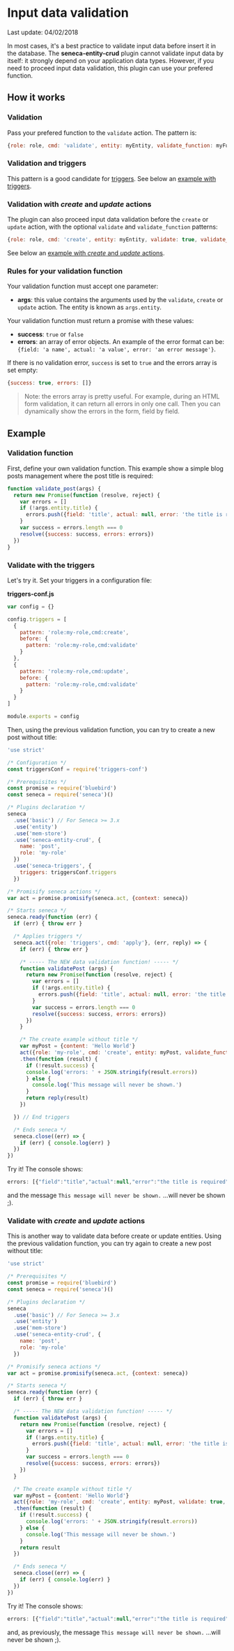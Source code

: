 # Input data validation

Last update: 04/02/2018

In most cases, it's a best practice to validate input data before insert it in the database. The **seneca-entity-crud** plugin cannot validate input data by itself: it strongly depend on your application data types. However, if you need to proceed input data validation, this plugin can use your prefered function.

## How it works

### Validation

Pass your prefered function to the `validate` action. The pattern is:

```js
{role: role, cmd: 'validate', entity: myEntity, validate_function: myFunction}
```

### Validation and triggers

This pattern is a good candidate for [triggers][].
See below an [example with triggers](#validate-with-the-triggers).

### Validation with *create* and *update* actions

The plugin can also proceed input data validation before the `create` or `update` action, with the optional `validate` and `validate_function` patterns:

```js
{role: role, cmd: 'create', entity: myEntity, validate: true, validate_function: myFunction}
```

See below an [example with *create* and *update* actions](#validate-with-create-and-update-actions).

### Rules for your validation function

Your validation function must accept one parameter:

- **args**: this value contains the arguments used by the `validate`, `create` or `update` action. The entity is known as `args.entity`.

Your validation function must return a promise with these values:

- **success**: `true` or `false`
- **errors**: an array of error objects. An example of the error format can be: `{field: 'a name', actual: 'a value', error: 'an error message'}`.

If there is no validation error, `success` is set to `true` and the errors array is set empty:

```js
{success: true, errors: []}
```

> Note: the errors array is pretty useful. For example, during an HTML form validation, it can return all errors in only one call. Then you can dynamically show the errors in the form, field by field.

## Example

### Validation function

First, define your own validation function. This example show a simple blog posts management where the post title is required:

```js
function validate_post(args) {
  return new Promise(function (resolve, reject) {
    var errors = []
    if (!args.entity.title) {
      errors.push({field: 'title', actual: null, error: 'the title is required'})
    }
    var success = errors.length === 0
    resolve({success: success, errors: errors})
  })
}
```

### Validate with the triggers

Let's try it. Set your triggers in a configuration file:

**triggers-conf.js**
```js
var config = {}

config.triggers = [
  {
    pattern: 'role:my-role,cmd:create',
    before: {
      pattern: 'role:my-role,cmd:validate'
    }
  },
  {
    pattern: 'role:my-role,cmd:update',
    before: {
      pattern: 'role:my-role,cmd:validate'
    }
  }
]

module.exports = config
```

Then, using the previous validation function, you can try to create a new post without title:

```js
'use strict'

/* Configuration */
const triggersConf = require('triggers-conf')

/* Prerequisites */
const promise = require('bluebird')
const seneca = require('seneca')()

/* Plugins declaration */
seneca
  .use('basic') // For Seneca >= 3.x
  .use('entity')
  .use('mem-store')
  .use('seneca-entity-crud', {
    name: 'post',
    role: 'my-role'
  })
  .use('seneca-triggers', {
    triggers: triggersConf.triggers
  })

/* Promisify seneca actions */
var act = promise.promisify(seneca.act, {context: seneca})

/* Starts seneca */
seneca.ready(function (err) {
  if (err) { throw err }

  /* Applies triggers */
  seneca.act({role: 'triggers', cmd: 'apply'}, (err, reply) => {
    if (err) { throw err }

    /* ----- The NEW data validation function! ----- */
    function validatePost (args) {
      return new Promise(function (resolve, reject) {
        var errors = []
        if (!args.entity.title) {
          errors.push({field: 'title', actual: null, error: 'the title is required'})
        }
        var success = errors.length === 0
        resolve({success: success, errors: errors})
      })
    }

    /* The create example without title */
    var myPost = {content: 'Hello World'}
    act({role: 'my-role', cmd: 'create', entity: myPost, validate_function: validatePost})
    .then(function (result) {
      if (!result.success) {
      console.log('errors: ' + JSON.stringify(result.errors))
      } else {
        console.log('This message will never be shown.')
      }
      return reply(result)
    })

  }) // End triggers

  /* Ends seneca */
  seneca.close((err) => {
    if (err) { console.log(err) }
  })
})

```

Try it! The console shows:

```js
errors: [{"field":"title","actual":null,"error":"the title is required"}]
```

and the message `This message will never be shown.` ...will never be shown ;).

### Validate with *create* and *update* actions

This is another way to validate data before create or update entities.
Using the previous validation function, you can try again to create a new post without title:

```js
'use strict'

/* Prerequisites */
const promise = require('bluebird')
const seneca = require('seneca')()

/* Plugins declaration */
seneca
  .use('basic') // For Seneca >= 3.x
  .use('entity')
  .use('mem-store')
  .use('seneca-entity-crud', {
    name: 'post',
    role: 'my-role'
  })

/* Promisify seneca actions */
var act = promise.promisify(seneca.act, {context: seneca})

/* Starts seneca */
seneca.ready(function (err) {
  if (err) { throw err }

  /* ----- The NEW data validation function! ----- */
  function validatePost (args) {
    return new Promise(function (resolve, reject) {
      var errors = []
      if (!args.entity.title) {
        errors.push({field: 'title', actual: null, error: 'the title is required'})
      }
      var success = errors.length === 0
      resolve({success: success, errors: errors})
    })
  }

  /* The create example without title */
  var myPost = {content: 'Hello World'}
  act({role: 'my-role', cmd: 'create', entity: myPost, validate: true, validate_function: validatePost})
  .then(function (result) {
    if (!result.success) {
      console.log('errors: ' + JSON.stringify(result.errors))
    } else {
      console.log('This message will never be shown.')
    }
    return result
  })

  /* Ends seneca */
  seneca.close((err) => {
    if (err) { console.log(err) }
  })
})

```

Try it! The console shows:

```js
errors: [{"field":"title","actual":null,"error":"the title is required"}]
```

and, as previously, the message `This message will never be shown.` ...will never be shown ;).

[triggers]: https://gitlab.com/jdesodt/seneca-triggers
